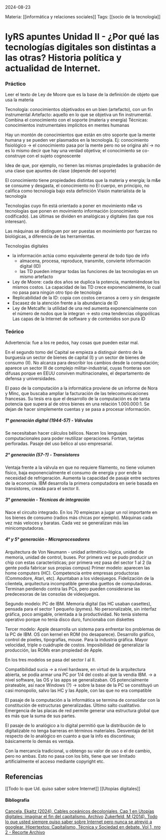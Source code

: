 
2024-08-23

Materia: [[informática y relaciones sociales]]
Tags: [[socio de la tecnología]]

# IyRS apuntes Unidad II - ¿Por qué las tecnologías digitales son distintas a las otras? Historia política y actualidad de Internet.

### Práctico
Leer el texto de Ley de Moore que es la base de la definición de objeto que usa la materia

Tecnología: conocimientos objetivados en un bien (artefacto), con un fin instrumental
Artefacto: aquello en lo que se objetiva un fin instrumental. Combina el conocimiento con el soporte (materia y energía)
Técnicas: conocimientos instrumentales implícitos en mentes humanas

Hay un montón de conocimientos que están en otro soporte que la mente humana y se pueden ver plasmados en la tecnología. Ej: conocimiento fisiológico
 -> el conocimiento pasa por la mente pero no se origina ahí
 -> no es lo mismo decir que hay una verdad objetiva; el conocimiento se co-construye con el sujeto cognoscente

Idea de que, por ejemplo, no tienen las mismas propiedades la grabación de una clase que apuntes de clase (depende del soporte)

El conocimiento tiene propiedades distintas que la materia y energía; la m&e se consume y desgasta, el conocimiento no
El cuerpo, en principio, no califica como tecnología bajo esta definición
Visión materialista de la tecnología

Tecnologías cuyo fin está orientado a poner en movimiento m&e vs tecnologías que ponen en movimiento información (conocimiento codificado). Las últimas se dividen en analógicas y digitales (las que nos interesan).

Las máquinas se distinguen por ser puestas en movimiento por fuerzas no biológicas, a diferencia de las herramientas.

Tecnologías digitales
- la información actúa como equivalente general de todo tipo de info
	- almacena, procesa, reproduce, transmite, convierte información digital (ID)
	- las TD pueden integrar todas las funciones de las tecnologías en un mismo artefacto
- Ley de Moore: cada dos años se duplica la potencia, manteniéndose los mismos costos. La capacidad de las TD crece exponencialmente, lo cual no pasa para ningún otro tipo de tecnología
- Replicabilidad de la ID: copia con costos cercanos a cero y sin desgaste
- Escasez de la atención frente a la abundancia de ID
- Ley de Metcalfe: la utilidad de una red aumenta exponencialmente con el número de nodos que la integran -> esto crea tendencias oligopólicas
Las capas de la Internet de software y de contenidos son pura ID

### Teórico
Advertencia: fue a los re pedos, hay cosas que pueden estar mal.

En el segundo tomo del Capital se empieza a distinguir dentro de la burguesía un sector de bienes de capital (I) y un sector de bienes de consumo (II). No alcanza para describir los cambios desde la computación; aparece un sector III de complejo militar-industrial, cuyas fronteras son difusas porque en EEUU conviven multinacionales, el departamento de defensa y universidades.

El paso de la computación a la informática proviene de un informe de Nora y Minc, que buscaba ampliar la facturación de las telecomunicaciones francesas. Su tesis era que el desarrollo de la computación es de tanta potencia que supera al de otros bienes en una relación 1.000.000:1.  Se dejan de hacer simplemente cuentas y se pasa a procesar información.

##### 1° generación digital (1944-57) - Válvulas
Se necesitaban hacer cálculos bélicos. Nacen los lenguajes computacionales para poder reutilizar operaciones. Fortran, tarjetas perforadas. Pasaje del uso bélico al uso empresarial.

##### 2° generación (57-?) - Transistores
Ventaja frente a la válvula en que no requiere filamento, no tiene volumen físico, baja exponencialmente el consumo de energía y por ende la necesidad de refrigeración. Aumenta la capacidad de pasaje entre sectores de la economía.
IBM desarrolla la primera computadora en serie basada en transistores, creada para el sector II.

##### 3° generación - Técnicas de integración
Nace el circuito integrado. En los 70 empiezan a jugar un rol importante en los bienes de consumo (radios más chicas por ejemplo). Máquinas cada vez más veloces y baratas. Cada vez se generalizan más las minicomputadoras.

##### 4° y 5° generación - Microprocesadores
Arquitectura de Von Neumann - unidad aritmético-lógica, unidad de memoria, unidad de control, buses.
Por primera vez se pudo producir un chip con estas características; por primera vez pasa del sector 1 al 2 (la gente podía fabricar sus propias compus)
Primer modelo: aparecen las home computers (HC). Competencia entre empresas productoras (Commodore, Atari, etc). Apuntaban a los videojuegos. Fidelización de la clientela, arquitectura incompatible generaba guettos de computadoras. Terminan perdiendo contra las PCs, pero pueden considerarse las predecesoras de las consolas de videojuegos.

Segundo modelo: PC de IBM. Memoria digital (las HC usaban casettes), pensada para el sector 1 pequeño (pymes). No personalizable, sin interfaz gráfica, poco amigable, orientada a la productividad. No tenía sistema operativo porque no tenía disco duro, funcionaba con diskettes

Tercer modelo: Apple desarrolla un sistema para enfrentar los problemas de la PC de IBM. OS con kernel en ROM (no desaparece). Desarrollo gráfico, control de píxeles, tipografías, mouse. Para la industria gráfica. Mayor velocidad, triple o cuádruple de costos. Imposibilidad de generalizar la producción, las ROMs eran propiedad de Apple.

En los tres modelos se pasa del sector I al II.


Compatibilidad sucia
-> a nivel hardware, en virtud de la arquitectura abierta, se podía armar una PC por 1/4 del costo al que la vendía IBM.
-> a nivel software, las OS y las apps se generalizaban. OS potencialmente pirateable, así nace Windows (?)
-> sobre la base de la PC se constituyó un casi monopolio, salvo las HC y las Apple, con las que no era compatible

El pasaje de la computación a la informática se termina de consolidar con la constitución de estructuras generalizadas. Último salto cualitativo. Emergencia de las placas de red permite generar una estructura global que es más que la suma de sus partes.

El pasaje de lo analógico a lo digital permitió que la distribución de lo digitalizable no tenga barreras en términos materiales. Desventaja del bit respecto de lo analógico en cuanto a que la info es discontinua; básicamente lo demás es ventaja.

Con la mercancía tradicional, u obtengo su valor de uso o el de cambio, pero no ambas. Esto no pasa con los bits, tiene que ser limitado artificialmente el acceso mediante copyright etc.
## Referencias

[[Todo lo que Ud. quiso saber sobre Internet]]
[[Utopías digitales]]
#### Bibliografía
[Cancela, Ekaitz (2024), Cables oceánicos decoloniales, Cap 1 en Utopías digitales: imaginar el fin del capitalismo. Archivo](https://hipercampus.org/mod/resource/view.php?id=6346)
[Zukerfeld, M (2014). Todo lo que usted siempre quiso saber sobre Internet pero nunca se atrevió a googlear. Hipertextos: Capitalismo, Técnica y Sociedad en debate. Vol 1, nro 2 - Recorte Archivo](https://hipercampus.org/mod/resource/view.php?id=6347)
